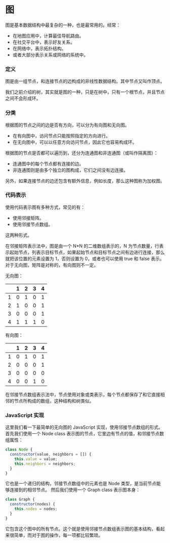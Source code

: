 # 图

图是基本数据结构中最复杂的一种，也是最常用的。经常：

- 在地图应用中，计算最佳导航路由。
- 在社交平台中，表示好友关系。
- 在网络中，表示拓扑结构。
- 或者大部分表示关系或网络的系统中。

### 定义

图是由一组节点，和连接节点的边构成的非线性数据结构。其中节点又叫作顶点。

我们之前介绍的树，其实就是图的一种，只是在树中，只有一个根节点，并且节点之间不会形成环。

### 分类

根据图的节点之间的边是否有方向，可以分为有向图和无向图。

- 在有向图中，访问节点只能按照指定的方向进行。
- 在无向图中，可以以任意方向访问节点，因此它也容易构成环。

根据图的节点是否都可以遍历到，还分为连通图和非连通图（或叫作隔离图）：

- 连通图中的每个节点都有连接的边。
- 非连通图则是由多个独立的图构成，它们之间没有边连接。

另外，如果连接节点的边还包含有额外信息，例如长度，那么这种图称为加权图。

### 代码表示

使用代码表示图有多种方式，常见的有：

- 使用邻接矩阵。
- 使用邻接节点数组。

这两种形式。​

在邻接矩阵表示法中，图是由一个 N\*N 的二维数组表示的，N 为节点数量，行表示起始节点，列表示目标节点，如果起始节点和目标节点之间有边进行连接，那么就把该位置的元素设置为 1，否则设置为 0，或者也可以使用 true 和 false 表示。 对于无向图，矩阵是对称的，有向图则不一定。

无向图：

|     | 1   | 2   | 3   | 4   |
| --- | --- | --- | --- | --- |
| 1   | 0   | 1   | 0   | 1   |
| 2   | 1   | 0   | 0   | 1   |
| 3   | 0   | 0   | 0   | 1   |
| 4   | 1   | 1   | 1   | 0   |

有向图：

|     | 1   | 2   | 3   | 4   |
| --- | --- | --- | --- | --- |
| 1   | 0   | 1   | 0   | 1   |
| 2   | 0   | 0   | 0   | 1   |
| 3   | 0   | 0   | 0   | 0   |
| 4   | 0   | 0   | 1   | 0   |

在邻接节点数组表示法中，节点使用对象或类表示，每个节点都保存了和它直接相邻的节点所构成的数组，这种结构和树类似。

### JavaScript 实现

这里我们看一下最简单的无向图的 JavaScript 实现，使用邻接节点数组的形式。 首先我们使用一个 Node class 表示图的节点，它里边有节点的值，和邻接节点数组属性：

```javascript
class Node {
  constructor(value, neighbors = []) {
    this.value = value;
    this.neighbors = neighbors;
  }
}
```

它也是一个递归的结构，邻接节点数组中的元素也是 Node 类型，是当前节点能够连接到的相邻节点。 然后我们使用一个 Graph class 表示图本身：

```javascript
class Graph {
  constructor(nodes) {
    this.nodes = nodes;
  }
}
```

它包含这个图中的所有节点。这个就是使用邻接节点数组表示图的基本结构，看起来很简单，而对于图的操作，每一项都比较繁琐。
